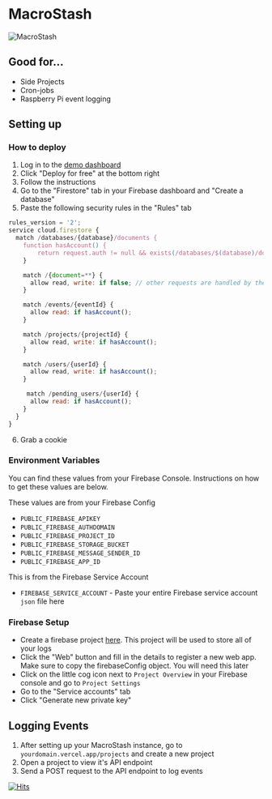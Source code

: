 # MacroStash

![MacroStash](https://socialify.git.ci/notnavindu/MacroStash/image?description=1&descriptionEditable=A%20tiny%20self%20hostable%20log%20stash&font=Inter&forks=1&issues=1&logo=https%3A%2F%2Fmacro-stash.vercel.app%2Flogo.png&name=1&pattern=Plus&pulls=1&stargazers=1&theme=Dark)

## Good for...

- Side Projects
- Cron-jobs
- Raspberry Pi event logging

## Setting up

### How to deploy

1. Log in to the [demo dashboard](https://macro-stash.vercel.app/events)
2. Click "Deploy for free" at the bottom right
3. Follow the instructions
4. Go to the "Firestore" tab in your Firebase dashboard and "Create a database"
5. Paste the following security rules in the "Rules" tab

```js
rules_version = '2';
service cloud.firestore {
  match /databases/{database}/documents {
  	function hasAccount() {
    	return request.auth != null && exists(/databases/$(database)/documents/users/$(request.auth.uid));
    }

    match /{document=**} {
      allow read, write: if false; // other requests are handled by the admin sdk
    }

    match /events/{eventId} {
      allow read: if hasAccount();
    }

    match /projects/{projectId} {
      allow read, write: if hasAccount();
    }

    match /users/{userId} {
      allow read, write: if hasAccount();
    }

     match /pending_users/{userId} {
      allow read: if hasAccount();
    }
  }
}
```

6. Grab a cookie

### Environment Variables

You can find these values from your Firebase Console. Instructions on how to get these values are below.

These values are from your Firebase Config

- `PUBLIC_FIREBASE_APIKEY`
- `PUBLIC_FIREBASE_AUTHDOMAIN`
- `PUBLIC_FIREBASE_PROJECT_ID`
- `PUBLIC_FIREBASE_STORAGE_BUCKET`
- `PUBLIC_FIREBASE_MESSAGE_SENDER_ID`
- `PUBLIC_FIREBASE_APP_ID`

This is from the Firebase Service Account

- `FIREBASE_SERVICE_ACCOUNT` - Paste your entire Firebase service account `json` file here

### Firebase Setup

- Create a firebase project [here](https://console.firebase.google.com/). This project will be used to store all of your logs
- Click the "Web" button and fill in the details to register a new web app. Make sure to copy the firebaseConfig object. You will need this later
- Click on the little cog icon next to `Project Overview` in your Firebase console and go to `Project Settings`
- Go to the "Service accounts" tab
- Click "Generate new private key"

## Logging Events

1. After setting up your MacroStash instance, go to `yourdomain.vercel.app/projects` and create a new project
2. Open a project to view it's API endpoint
3. Send a POST request to the API endpoint to log events

[![Hits](https://hits.seeyoufarm.com/api/count/incr/badge.svg?url=https%3A%2F%2Fgithub.com%2Fnotnavindu%2FMacroStash&count_bg=%2379C83D&title_bg=%23555555&icon=&icon_color=%23E7E7E7&title=hits&edge_flat=false)](https://hits.seeyoufarm.com)
